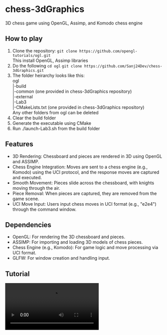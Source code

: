 # chess-3dGraphics
3D chess game using OpenGL, Assimp, and Komodo chess engine

## How to play
1. Clone the repository: ```git clone https://github.com/opengl-tutorials/ogl.git```
    <br> This install OpenGL, Assimp libraries
2. Do the following
    ```cd ogl```
    ```git clone https://github.com/Sanj24Dev/chess-3dGraphics.git```
3. The folder heirarchy looks like this:<br>
    ogl<br>
    |-build<br>
    |-common (one provided in chess-3dGraphics repository)<br>
    |-external<br>
    |-Lab3<br>
    |-CMakeLists.txt (one provided in chess-3dGraphics repository)<br>
    Any other folders from ogl can be deleted
4. Clear the build folder
5. Generate the executable using CMake
6. Run ./launch-Lab3.sh from the build folder

## Features
- 3D Rendering: Chessboard and pieces are rendered in 3D using OpenGL and ASSIMP.
- Chess Engine Integration: Moves are sent to a chess engine (e.g., Komodo) using the UCI protocol, and the response moves are captured and executed.
- Smooth Movement: Pieces slide across the chessboard, with knights moving through the air.
- Piece Removal: When pieces are captured, they are removed from the game scene.
- UCI Move Input: Users input chess moves in UCI format (e.g., "e2e4") through the command window.

## Dependencies
- OpenGL: For rendering the 3D chessboard and pieces.
- ASSIMP: For importing and loading 3D models of chess pieces.
- Chess Engine (e.g., Komodo): For game logic and move processing via UCI format.
- GLFW: For window creation and handling input.

## Tutorial

![Watch the demo](videos/Commands-and-moves-demo.mp4)
